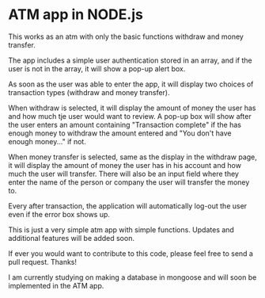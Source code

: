 # ATM app in NODE.js

This works as an atm with only the basic functions withdraw and money transfer.

The app includes a simple user authentication stored in an array, and if the user is not in the array, it will show a pop-up alert box.

As soon as the user was able to enter the app, it will display two choices of transaction types (withdraw and money transfer).

When withdraw is selected, it will display the amount of money the user has and how much tje user would want to review. A pop-up box will show after the user enters an amount containing "Transaction complete" if the has enough money to withdraw the amount entered and "You don't have enough money..." if not. 

When money transfer is selected, same as the display in the withdraw page, it will display the amount of money the user has in his account and how much the user will transfer. There will also be an input field where they enter the name of the person or company the user will transfer the money to.

Every after transaction, the application will automatically log-out the user even if the error box shows up.

This is just a very simple atm app with simple functions. Updates and additional features will be added soon.

If ever you would want to contribute to this code, please feel free to send a pull request. Thanks!


I am currently studying on making a database in mongoose and will soon be implemented in the ATM app.
